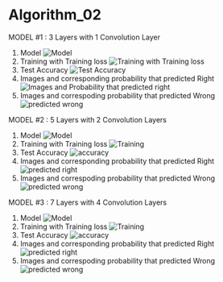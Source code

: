 # Algorithm_02
MODEL #1 : 3 Layers with 1 Convolution Layer
1. Model
![Model](https://user-images.githubusercontent.com/85793926/121783043-a3beb380-cbe7-11eb-8ef5-86d631e9547a.PNG)
2. Training with Training loss
![Training with Training loss](https://user-images.githubusercontent.com/85793926/121783048-a8836780-cbe7-11eb-970c-c6a9384dab59.PNG)
3. Test Accuracy
![Test Accuracy](https://user-images.githubusercontent.com/85793926/121783051-ac16ee80-cbe7-11eb-9bf5-714ff2f6a264.PNG)
4. Images and corresponding probability that predicted Right
![Images and Probability that predicted right](https://user-images.githubusercontent.com/85793926/121783057-afaa7580-cbe7-11eb-9af6-8757d19fa011.PNG)
5. Images and correspoding probability that predicted Wrong
![predicted wrong](https://user-images.githubusercontent.com/85793926/121783074-b46f2980-cbe7-11eb-8769-d74031a9d610.PNG)

MODEL #2 : 5 Layers with 2 Convolution Layers
1. Model
![Model](https://user-images.githubusercontent.com/85793926/121783116-e08aaa80-cbe7-11eb-94a4-4505a384d8fa.PNG)
2. Training with Training loss
![Training](https://user-images.githubusercontent.com/85793926/121783122-e5e7f500-cbe7-11eb-9655-119a1af83ccb.PNG)
3. Test Accuracy
![accuracy](https://user-images.githubusercontent.com/85793926/121783124-ea141280-cbe7-11eb-95c0-a61424802fce.PNG)
4. Images and corresponding probability that predicted Right
![predicted right](https://user-images.githubusercontent.com/85793926/121783128-ee403000-cbe7-11eb-8d38-4b29b826538d.PNG)
5. Images and correspoding probability that predicted Wrong
![predicted wrong](https://user-images.githubusercontent.com/85793926/121783131-f13b2080-cbe7-11eb-92a5-89f651a7a3b7.PNG)

MODEL #3 : 7 Layers with 4 Convolution Layers
1. Model
![Model](https://user-images.githubusercontent.com/85793926/121783143-09ab3b00-cbe8-11eb-9699-07cab2c9ab21.PNG)
2. Training with Training loss
![Training](https://user-images.githubusercontent.com/85793926/121783146-0d3ec200-cbe8-11eb-884a-5d852dc0c325.PNG)
3. Test Accuracy
![accuracy](https://user-images.githubusercontent.com/85793926/121783151-162f9380-cbe8-11eb-8a9a-59474d2ac5bc.PNG)
4. Images and corresponding probability that predicted Right
![predicted right](https://user-images.githubusercontent.com/85793926/121783153-192a8400-cbe8-11eb-86de-78f63d487ae5.PNG)
5. Images and correspoding probability that predicted Wrong
![predicted wrong](https://user-images.githubusercontent.com/85793926/121783159-1b8cde00-cbe8-11eb-95cf-a441b2729b2e.PNG)
